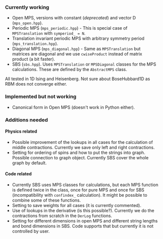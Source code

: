 ### Currently working
- Open MPS, versions with constant (*deprecated*) and vector D (`mps_open.hpp`).
- Periodic MPS (`mps_periodic.hpp`) - This is special case of `MPSTranslation` with `symperiod_ = N`.
- Translation invariant periodic MPS with arbitrary symmetry period (`mps_translation.hpp`).
- Diagonal MPS (`mps_diagonal.hpp`) - Same as `MPSTranslation` but matrices are diagonal and we use `cwiseProduct` instead of matrix product (a bit faster).
- SBS (`sbs.hpp`). Uses `MPSTranslation` or `MPSDiagonal` classes for the MPS calculations. These are defined by the `AbstractMPS` class.

All tested in 1D Ising and Heisenberg. Not sure about BoseHubbard1D as RBM does not converge either.

### Implemented but not working
- Canonical form in Open MPS (doesn't work in Python either).

### Additions needed

#### Physics related
- Possible improvement of the lookups in all cases for the calculation of middle contractions. Currently we save only left and right contractions.
- Setting for ordering of spins and how to put the strings into graph. Possible connection to graph object. Currently SBS cover the whole graph by default.

#### Code related
- Currently SBS uses MPS classes for calculations, but each MPS function is defined twice in the class, once for pure MPS and once for SBS (incompatibility with `confindex_` calculation). It might be possible to combine some of these functions.
- Setting to save weights for all cases (it is currently commented).
- Use of lookups in the derivative (is this possible?). Currently we do the contractions from scratch in the `DerLog` functions.
- Setting for different dimensions in open MPS and different string lengths and bond dimensions in SBS. Code supports that but currently it is not controlled by user.

